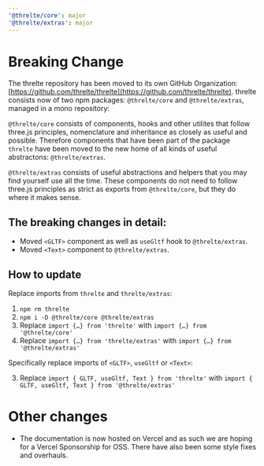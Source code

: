 ```yaml
---
'@threlte/core': major
'@threlte/extras': major
---
```


# Breaking Change

The threlte repository has been moved to its own GitHub Organization: [https://github.com/threlte/threlte](https://github.com/threlte/threlte).
threlte consists now of two npm packages: `@threlte/core` and `@threlte/extras`, managed in a mono repository:

`@threlte/core` consists of components, hooks and other utilites that follow three.js principles, nomenclature and inheritance as closely as useful and possible. Therefore components that have been part of the package `threlte` have been moved to the new home of all kinds of useful abstractons: `@threlte/extras`.

`@threlte/extras` consists of useful abstractions and helpers that you may find yourself use all the time. These components do not need to follow three.js principles as strict as exports from `@threlte/core`, but they do where it makes sense.

## The breaking changes in detail:

- Moved `<GLTF>` component as well as `useGltf` hook to `@threlte/extras`.
- Moved `<Text>` component to `@threlte/extras`.

## How to update

Replace imports from `threlte` and `threlte/extras`:

1. `npm rm threlte`
2. `npm i -D @threlte/core @threlte/extras`
3. Replace `import {…} from 'threlte'` with `import {…} from '@threlte/core'`
4. Replace `import {…} from 'threlte/extras'` with `import {…} from '@threlte/extras'`

Specifically replace imports of `<GLTF>`, `useGltf` or `<Text>`:

3. Replace `import { GLTF, useGltf, Text } from 'threlte'` with `import { GLTF, useGltf, Text } from '@threlte/extras'`

# Other changes

- The documentation is now hosted on Vercel and as such we are hoping for a Vercel Sponsorship for OSS. There have also been some style fixes and overhauls.
